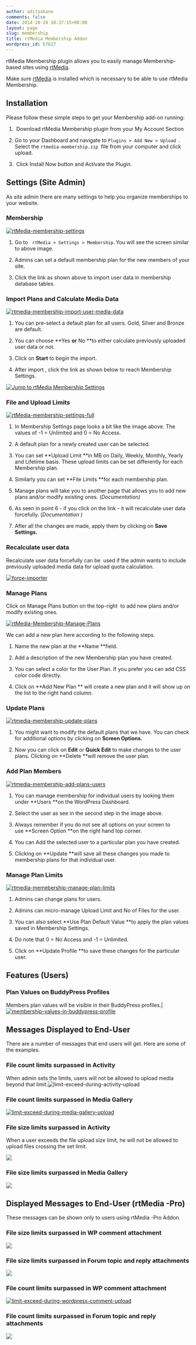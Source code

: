 ```yaml
---
author: adityakane
comments: false
date: 2014-10-28 10:37:15+00:00
layout: page
slug: membership
title: rtMedia Membership Addon
wordpress_id: 67627
---
```


rtMedia Membership plugin allows you to easily manage Membership-based sites using [rtMedia](https://wordpress.org/plugins/buddypress-media/).

Make sure [rtMedia](https://wordpress.org/plugins/buddypress-media/) is installed which is necessary to be able to use rtMedia Membership.


## Installation


Please follow these simple steps to get your Membership add-on running:



	
  1.  Download rtMedia Membership plugin from your My Account Section

	
  2. Go to your Dashboard and navigate to `Plugins > Add New > Upload `.
Select the `rtmedia-membership.zip`  file from your computer and click upload.

	
  3.  Click Install Now button and Activate the Plugin.




## Settings (Site Admin)


As site admin there are many settings to help you organize memberships to your website.


### Membership


[![rtMedia-membership-settings](http://docs.rtcamp.com/wp-content/uploads/2014/10/rtMedia-membership-settings.png)](http://docs.rtcamp.com/wp-content/uploads/2014/10/rtMedia-membership-settings.png)



	
  1. Go to   `rtMedia > Settings > Membership.`You will see the screen similar to above image.

	
  2. Admins can set a default membership plan for the new members of your site.

	
  3. Click the link as shown above to import user data in membership database tables.




### Import Plans and Calculate Media Data


[![rtmedia-membership-import-user-media-data](http://docs.rtcamp.com/wp-content/uploads/2014/10/rtmedia-membership-import-user-media-data.png)](http://docs.rtcamp.com/wp-content/uploads/2014/10/rtmedia-membership-import-user-media-data.png)



	
  1. You can pre-select a default plan for all users. Gold, Silver and Bronze are default.

	
  2. You can choose **Yes **or** No **to either calculate previously uploaded user data or not.

	
  3. Click on **Start** to begin the import.

	
  4. After import , click the link as shown below to reach Membership Settings.


[![Jump to rtMedia Membership Settings](http://docs.rtcamp.com/wp-content/uploads/2014/10/6-Jump-to-rtMedia-Membership-Settings-1024x389.png)](http://docs.rtcamp.com/wp-content/uploads/2014/10/6-Jump-to-rtMedia-Membership-Settings.png)


### File and Upload Limits


[![rtMedia-membership-settings-full](https://cloud.githubusercontent.com/assets/8191145/5299248/45bc82f6-7beb-11e4-847f-67703c0b6a45.png)](https://cloud.githubusercontent.com/assets/8191145/5299248/45bc82f6-7beb-11e4-847f-67703c0b6a45.png)



	
  1. In Membership Settings page looks a bit like the image above. The values of -1 = Unlimited and 0 = No Access.

	
  2. A default plan for a newly created user can be selected.

	
  3. You can set **Upload Limit **in MB on Daily, Weekly, Monthly, Yearly and Lifetime basis. These upload limits can be set differently for each Membership plan.

	
  4. Similarly you can set **File Limits **for each membership plan.

	
  5. Manage plans will take you to another page that allows you to add new plans and/or modify existing ones. (_Documentation)_

	
  6. As seen in point 6 - if you click on the link - it will recalculate user data forcefully. (_Documentation )_

	
  7. After all the changes are made, apply them by clicking on **Save Settings.**




### Recalculate user data


Recalculate user data forcefully can be  used if the admin wants to include previously uploaded media data for upload quota calculation.

[![force-importer](http://docs.rtcamp.com/wp-content/uploads/2014/10/force-importer-1024x244.png)](http://docs.rtcamp.com/wp-content/uploads/2014/10/force-importer.png)


### Manage Plans


Click on Manage Plans button on the top-right  to add new plans and/or modify existing ones.

[![rtMedia-Membership-Manage-Plans](http://docs.rtcamp.com/wp-content/uploads/2014/10/rtMedia-Membership-Manage-Plans.png)](http://docs.rtcamp.com/wp-content/uploads/2014/10/rtMedia-Membership-Manage-Plans.png)

We can add a new plan here according to the following steps.



	
  1. Name the new plan at the **Name **field.

	
  2. Add a description of the new Membership plan you have created.

	
  3. You can select a color for the User Plan. If you prefer you can add CSS color code directly.

	
  4. Click on **Add New Plan ** will create a new plan and it will show up on the list to the right hand column.




### Update Plans


[![rtmedia-membership-update-plans](http://docs.rtcamp.com/wp-content/uploads/2014/10/rtmedia-membership-update-plans.png)](http://docs.rtcamp.com/wp-content/uploads/2014/10/rtmedia-membership-update-plans.png)



	
  1. You might want to modify the default plans that we have. You can check for additional options by clicking on **Screen Options.**

	
  2. Now you can click on **Edit** or **Quick Edit** to make changes to the user plans. Clicking on **Delete **will remove the user plan.




### Add Plan Members


[![rtmedia-membership-add-plans-users](http://docs.rtcamp.com/wp-content/uploads/2014/10/rtmedia-membership-add-plans-users.png)](http://docs.rtcamp.com/wp-content/uploads/2014/10/rtmedia-membership-add-plans-users.png)



	
  1. You can manage membership for individual users by looking them under **Users **on the WordPress Dashboard.

	
  2. Select the user as see in the second step in the image above.

	
  3. Always remember if you do not see all options on your screen to use **Screen Option **on the right hand top corner.

	
  4. You can Add the selected user to a particular plan you have created.

	
  5. Clicking on **Update **will save all these changes you made to membership plans for that individual user.




### Manage Plan Limits


[![rtmedia-memebership-manage-plan-limits](http://docs.rtcamp.com/wp-content/uploads/2014/10/rtmedia-memebership-manage-plan-limits.png)](http://docs.rtcamp.com/wp-content/uploads/2014/10/rtmedia-memebership-manage-plan-limits.png)



	
  1. Admins can change plans for users.

	
  2. Admins can micro-manage Upload Limit and No of Files for the user.

	
  3. You can also select **Use Plan Default Value **to apply the plan values saved in Membership Settings.

	
  4. Do note that 0 = No Access and -1 = Unlimited.

	
  5. Click on **Update Profile **to save these changes for the particular user.





## Features (Users)




### Plan Values on BuddyPress Profiles


Members plan values will be visible in their BuddyPress profiles.[|](http://docs.rtcamp.com/wp-content/uploads/2014/10/membership-values-in-buddypress-profile.png)[![membership-values-in-buddypress-profile](http://docs.rtcamp.com/wp-content/uploads/2014/10/membership-values-in-buddypress-profile.png)](http://docs.rtcamp.com/wp-content/uploads/2014/10/membership-values-in-buddypress-profile.png)


## Messages Displayed to End-User


There are a number of messages that end users will get. Here are some of the examples.


### File count limits surpassed in Activity


When admin sets the limits, users will not be allowed to upload media beyond that limit.![limit-exceed-during-activity-upload](http://docs.rtcamp.com/wp-content/uploads/2014/10/limit-exceed-during-activity-upload.png)


### File count limits surpassed in Media Gallery


[![limit-exceed-during-media-gallery-upload](http://docs.rtcamp.com/wp-content/uploads/2014/10/limit-exceed-during-media-gallery-upload.png)](http://docs.rtcamp.com/wp-content/uploads/2014/10/limit-exceed-during-media-gallery-upload.png)


### File size limits surpassed in Activity


When a user exceeds the file upload size limit, he will not be allowed to upload files crossing the set limit.

[![](http://docs.rtcamp.com/wp-content/uploads/2014/10/file-size.png)](http://docs.rtcamp.com/wp-content/uploads/2014/10/file-size.png)


### File size limits surpassed in Media Gallery


[![](http://docs.rtcamp.com/wp-content/uploads/2014/10/Media-Gallery-file-size.png)](http://docs.rtcamp.com/wp-content/uploads/2014/10/Media-Gallery-file-size.png)


## Displayed Messages to End-User (rtMedia -Pro)


These messages can be shown only to users using rtMedia -Pro Addon.


### File size limits surpassed in WP comment attachment


[![](http://docs.rtcamp.com/wp-content/uploads/2014/10/WP-comment-attachment.png)](http://docs.rtcamp.com/wp-content/uploads/2014/10/WP-comment-attachment.png)


### File size limits surpassed in Forum topic and reply attachments


[![](http://docs.rtcamp.com/wp-content/uploads/2014/10/forum-file-size1.png)](http://docs.rtcamp.com/wp-content/uploads/2014/10/forum-file-size1.png)


### File count limits surpassed in WP comment attachment


[![limit-exceed-during-wordpress-comment-upload](http://docs.rtcamp.com/wp-content/uploads/2014/10/limit-exceed-during-wordpress-comment-upload.png)](http://docs.rtcamp.com/wp-content/uploads/2014/10/limit-exceed-during-wordpress-comment-upload.png)


### File count limits surpassed in Forum topic and reply attachments


[![](http://docs.rtcamp.com/wp-content/uploads/2014/10/forum-file-count.png)](http://docs.rtcamp.com/wp-content/uploads/2014/10/forum-file-count.png)
